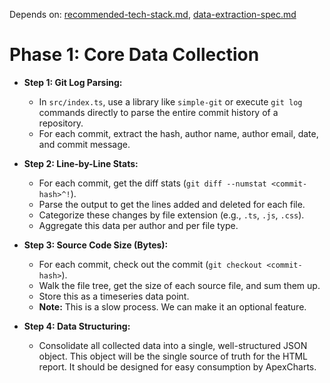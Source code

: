 Depends on: [recommended-tech-stack.md](recommended-tech-stack.md), [data-extraction-spec.md](data-extraction-spec.md)

# Phase 1: Core Data Collection

*   **Step 1: Git Log Parsing:**
    *   In `src/index.ts`, use a library like `simple-git` or execute `git log` commands directly to parse the entire commit history of a repository.
    *   For each commit, extract the hash, author name, author email, date, and commit message.

*   **Step 2: Line-by-Line Stats:**
    *   For each commit, get the diff stats (`git diff --numstat <commit-hash>^!`).
    *   Parse the output to get the lines added and deleted for each file.
    *   Categorize these changes by file extension (e.g., `.ts`, `.js`, `.css`).
    *   Aggregate this data per author and per file type.

*   **Step 3: Source Code Size (Bytes):**
    *   For each commit, check out the commit (`git checkout <commit-hash>`).
    *   Walk the file tree, get the size of each source file, and sum them up.
    *   Store this as a timeseries data point.
    *   **Note:** This is a slow process. We can make it an optional feature.

*   **Step 4: Data Structuring:**
    *   Consolidate all collected data into a single, well-structured JSON object. This object will be the single source of truth for the HTML report. It should be designed for easy consumption by ApexCharts.